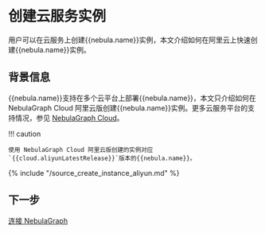 # 创建云服务实例

用户可以在云服务上创建{{nebula.name}}实例，本文介绍如何在阿里云上快速创建{{nebula.name}}实例。

## 背景信息

{{nebula.name}}支持在多个云平台上部署{{nebula.name}}，本文只介绍如何在 NebulaGraph Cloud 阿里云版创建{{nebula.name}}实例。更多云服务平台的支持情况，参见 [NebulaGraph Cloud](https://docs.nebula-graph.com.cn/{{cloud.aliyunLatestRelease}}/nebula-cloud/1.what-is-cloud/)。

!!! caution

    使用 NebulaGraph Cloud 阿里云版创建的实例对应`{{cloud.aliyunLatestRelease}}`版本的{{nebula.name}}。

{% include "/source_create_instance_aliyun.md" %}
<!-- The line above is for content reusing. The source file is in the docs-2.0/reuse directory. -->


## 下一步

[连接 NebulaGraph](2.connect-to-nebulagraph-on-cloud.md)